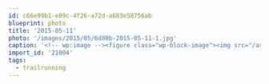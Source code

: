 ```yaml
---
id: c66e99b1-e09c-4f26-a72d-a683e58756ab
blueprint: photo
title: '2015-05-11'
photo: '/images/2015/05/6d80b-2015-05-11-1.jpg'
caption: '<!-- wp:image --><figure class="wp-block-image"><img src="/assets/images/2015/05/6d80b-2015-05-11-1.jpg" /></figure><!-- /wp:image --><!-- wp:paragraph --><p>Shadows and sunsets. #14k #trailrunning</p><!-- /wp:paragraph -->'
import_id: '21004'
tags:
  - trailrunning
---
```

